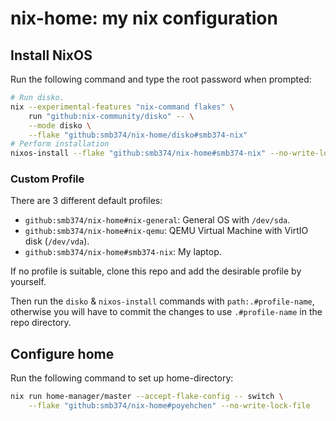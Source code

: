# nix-home: my nix configuration

## Install NixOS

Run the following command and type the root password when prompted:

```sh
# Run disko.
nix --experimental-features "nix-command flakes" \
    run "github:nix-community/disko" -- \
    --mode disko \
    --flake "github:smb374/nix-home/disko#smb374-nix"
# Perform installation
nixos-install --flake "github:smb374/nix-home#smb374-nix" --no-write-lock-file
```

### Custom Profile

There are 3 different default profiles:

- `github:smb374/nix-home#nix-general`: General OS with `/dev/sda`.
- `github:smb374/nix-home#nix-qemu`: QEMU Virtual Machine with VirtIO disk (`/dev/vda`).
- `github:smb374/nix-home#smb374-nix`: My laptop.

If no profile is suitable, clone this repo and add the desirable profile by yourself.

Then run the `disko` & `nixos-install` commands with `path:.#profile-name`,
otherwise you will have to commit the changes to use `.#profile-name` in the
repo directory.

## Configure home

Run the following command to set up home-directory:

```sh
nix run home-manager/master --accept-flake-config -- switch \
    --flake "github:smb374/nix-home#poyehchen" --no-write-lock-file
```
